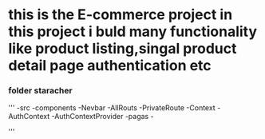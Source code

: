 # this is the E-commerce project in this project i buld many functionality like product listing,singal product detail page authentication etc

### folder staracher
'''
-src
   -components
       -Nevbar
       -AllRouts
       -PrivateRoute
   -Context
       -AuthContext
       -AuthContextProvider
    -pagas
       -
    
'''

